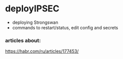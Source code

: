 # deployIPSEC

- deploying Strongswan
- commands to restart/status, edit config and secrets

### articles about:

https://habr.com/ru/articles/177453/

